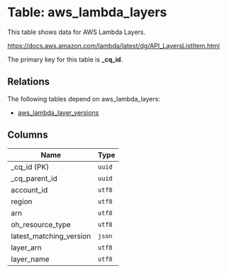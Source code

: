 # Table: aws_lambda_layers

This table shows data for AWS Lambda Layers.

https://docs.aws.amazon.com/lambda/latest/dg/API_LayersListItem.html

The primary key for this table is **_cq_id**.

## Relations

The following tables depend on aws_lambda_layers:
  - [aws_lambda_layer_versions](aws_lambda_layer_versions.md)

## Columns

| Name          | Type          |
| ------------- | ------------- |
|_cq_id (PK)|`uuid`|
|_cq_parent_id|`uuid`|
|account_id|`utf8`|
|region|`utf8`|
|arn|`utf8`|
|oh_resource_type|`utf8`|
|latest_matching_version|`json`|
|layer_arn|`utf8`|
|layer_name|`utf8`|
